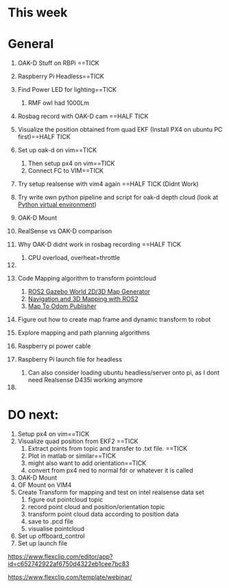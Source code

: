 
# This week








# General

1. OAK-D Stuff on RBPi ==TICK
2. Raspberry Pi Headless==TICK
3. Find Power LED for lighting==TICK
	1. RMF owl had 1000Lm



1. Rosbag record with OAK-D cam ==HALF TICK
2. Visualize the position obtained from quad EKF (Install PX4 on ubuntu PC first)==HALF TICK
3. Set up oak-d on vim==TICK
	1. Then setup px4 on vim==TICK
	2. Connect FC to VIM==TICK
4. Try setup realsense with vim4 again ==HALF TICK (Didnt Work)
5. Try write own python pipeline and script for oak-d depth cloud (look at [Python virtual environment](https://www.pythonguis.com/tutorials/python-virtual-environments/?gad_source=1&gclid=Cj0KCQiArby5BhCDARIsAIJvjIRbIllTfdhCEEMJR4uLXX7DjHIxEJ2E8UbSVPzc1iFfwtRPMxo_vpcaAm7QEALw_wcB)) 
6. OAK-D Mount
7. RealSense vs OAK-D comparison
8. Why OAK-D didnt work in rosbag recording ==HALF TICK
	1. CPU overload, overheat=throttle
9. 
10. Code Mapping algorithm to transform pointcloud
	1. [ROS2 Gazebo World 2D/3D Map Generator](https://medium.com/@arshad.mehmood/ros2-gazebo-world-map-generator-a103b510a7e5) 
	2. [Navigation and 3D Mapping with ROS2](https://github.com/mich-pest/ros2_navigation_stvl?tab=readme-ov-file) 
	3. [Map To Odom Publisher](https://github.com/tim-fan/map_to_odom_publisher) 
11. Figure out how to create map frame and dynamic transform to robot
12. Explore mapping and path planning algorithms
13. Raspberry pi power cable
14. Raspberry Pi launch file for headless
	1. Can also consider loading ubuntu headless/server onto pi, as I dont need Realsense D435i working anymore
15. 




# DO next:

1. Setup px4 on vim==TICK
2. Visualize quad position from EKF2 ==TICK
	1. Extract points from topic and transfer to .txt file. ==TICK
	2. Plot in matlab or similar==TICK
	3. might also want to add orientation==TICK
	4. convert from px4 ned to normal fdr or whatever it is called
3. OAK-D Mount
4. OF Mount on VIM4
5. Create Transform for mapping and test on intel realsense data set
	1. figure out pointcloud topic
	2. record point cloud and position/orientation topic
	3. transform point cloud data according to position data
	4. save to .pcd file
	5. visualise pointcloud
6. Set up offboard_control
7. Set up launch file



https://www.flexclip.com/editor/app?id=c652742922af6750d4322eb1cee7bc83

https://www.flexclip.com/template/webinar/
